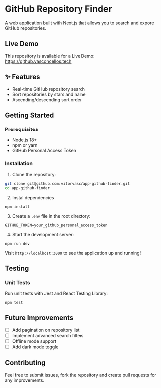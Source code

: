 # GitHub Repository Finder 

A web application built with Next.js that allows you to search and expore GitHub repositories.

## Live Demo

This repository is available for a Live Demo: https://github.vasconcellos.tech

## ✨ Features

- Real-time GitHub repository search
- Sort repositories by stars and name
- Ascending/descending sort order

## Getting Started

### Prerequisites

- Node.js 18+
- npm or yarn
- GitHub Personal Access Token

### Installation

1. Clone the repository:
```bash
git clone git@github.com:vitorvasc/app-github-finder.git
cd app-github-finder
```

2. Instal dependencies

```npm install```

3. Create a `.env` file in the root directory:

```GITHUB_TOKEN=your_github_personal_access_token```

4. Start the development server:

```npm run dev```

Visit `http://localhost:3000` to see the application up and running!

## Testing

### Unit Tests

Run unit tests with Jest and React Testing Library:

```npm test```

## Future Improvements

- [ ] Add pagination on repository list
- [ ] Implement advanced search filters
- [ ] Offline mode support
- [ ] Add dark mode toggle

## Contributing

Feel free to submit issues, fork the repository and create pull requests for any improvements. 
